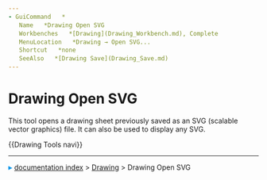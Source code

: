 ```yaml
---
- GuiCommand   *
   Name   *Drawing Open SVG
   Workbenches   *[Drawing](Drawing_Workbench.md), Complete
   MenuLocation   *Drawing → Open SVG...
   Shortcut   *none
   SeeAlso   *[Drawing Save](Drawing_Save.md)
---
```


# Drawing Open SVG

This tool opens a drawing sheet previously saved as an SVG (scalable vector graphics) file. It can also be used to display any SVG.







 {{Drawing Tools navi}}



---
![](images/Right_arrow.png) [documentation index](../README.md) > [Drawing](Category_Drawing.md) > Drawing Open SVG
